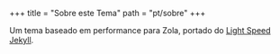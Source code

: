 +++
title = "Sobre este Tema"
path = "pt/sobre"
+++

Um tema baseado em performance para Zola, portado do [Light Speed Jekyll](https://github.com/bradleytaunt/lightspeed).
